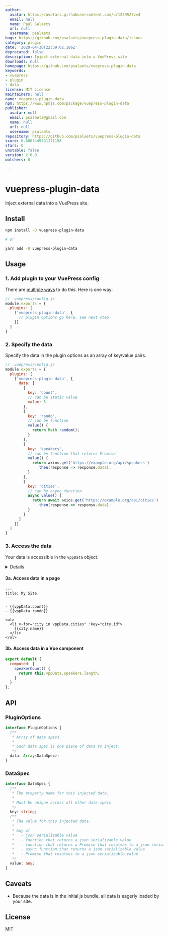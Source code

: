 ```yaml
---
author:
  avatar: https://avatars.githubusercontent.com/u/123952?v=4
  email: null
  name: Paul Salaets
  url: null
  username: psalaets
bugs: https://github.com/psalaets/vuepress-plugin-data/issues
category: plugin
date: '2020-04-30T22:39:02.186Z'
deprecated: false
description: Inject external data into a VuePress site
downloads: null
homepage: https://github.com/psalaets/vuepress-plugin-data
keywords:
- vuepress
- plugin
- data
license: MIT License
maintainers: null
name: vuepress-plugin-data
npm: https://www.npmjs.com/package/vuepress-plugin-data
publisher:
  avatar: null
  email: psalaets@gmail.com
  name: null
  url: null
  username: psalaets
repository: https://github.com/psalaets/vuepress-plugin-data
score: 0.6007449731171158
stars: 0
unstable: false
version: 2.0.0
watchers: 0

---
```


# vuepress-plugin-data

Inject external data into a VuePress site.

## Install

```bash
npm install -D vuepress-plugin-data

# or

yarn add -D vuepress-plugin-data
```

## Usage

### 1. Add plugin to your VuePress config

There are [multiple ways](https://vuepress.vuejs.org/plugin/using-a-plugin.html) to do this. Here is one way:

```js
// .vuepress/config.js
module.exports = {
  plugins: [
    ['vuepress-plugin-data', {
      // plugin options go here, see next step
    }]
  ]
}
```

### 2. Specify the data

Specify the data in the plugin options as an array of key/value pairs.

```js
// .vuepress/config.js
module.exports = {
  plugins: [
    ['vuepress-plugin-data', {
      data: [
        {
          key: 'count',
          // can be static value
          value: 5
        },
        {
          key: 'rando',
          // can be function
          value() {
            return Math.random();
          }
        },
        {
          key: 'speakers',
          // can be function that returns Promise
          value() {
            return axios.get('https://example.org/api/speakers')
              .then(response => response.data);
          }
        },
        {
          key: 'cities',
          // can be async function
          async value() {
            return await axios.get('https://example.org/api/cities')
              .then(response => response.data);
          }
        }
      ]
    }]
  ]
}
```

### 3. Access the data

Your data is accessible in the `vppData` object.

<details>

Data is injected using a [global mixin](https://vuejs.org/v2/guide/mixins.html#Global-Mixin):

```js
Vue.mixin({
  data() {
    return {
      vppData: {
        // Your data will be in here by the keys you specified
      }
    };
  }
});
```

This means all pages and components can access the data directly.
</details>

#### 3a. Access data in a page

```text
---
title: My Site
---

- {{vppData.count}}
- {{vppData.rando}}

<ul>
  <li v-for="city in vppData.cities" :key="city.id">
    {{city.name}}
  </li>
</ul>
```

#### 3b. Access data in a Vue component

```js
export default {
  computed: {
    speakerCount() {
      return this.vppData.speakers.length;
    }
  }
};
```

## API

### PluginOptions

```ts
interface PluginOptions {
  /**
   * Array of data specs.
   *
   * Each data spec is one piece of data to inject.
   */
  data: Array<DataSpec>;
}
```

### DataSpec

```ts
interface DataSpec {
  /**
   * The property name for this injected data.
   *
   * Must be unique across all other data specs.
   */
  key: string;
  /**
   * The value for this injected data.
   *
   * Any of
   *   - json serializable value
   *   - function that returns a json serializable value
   *   - function that returns a Promise that resolves to a json serializable value
   *   - async function that returns a json serializable value
   *   - Promise that resolves to a json serializable value
   */
  value: any;
}
```

## Caveats

- Because the data is in the initial js bundle, all data is eagerly loaded by your site.

## License

MIT
